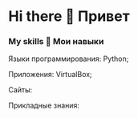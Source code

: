 # Hi there 👋 Привет 

### My skills :tea: Мои навыки 

Языки программирования: 
Python; 

Приложения:
VirtualBox; 

Сайты: 

Прикладные знания: 





